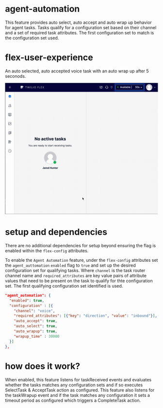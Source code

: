 # agent-automation

This feature provides auto select, auto accept and auto wrap up behavior for agent tasks. Tasks qualify for a configuration set based on their channel and a set of required task attributes. The first configuration set to match is the configuration set used.

# flex-user-experience

An auto selected, auto accepted voice task with an auto wrap up after 5 seconods.

![alt text](screenshots/autto-accept-auto-wrap-5.gif)

# setup and dependencies

There are no additional dependencies for setup beyond ensuring the flag is enabled within the `flex-config` attributes.

To enable the `Agent Automation` feature, under the `flex-config` attributes set the `agent_auttomation` `enabled` flag to `true` and set up the desired configuration set for qualifying tasks. Where `channel` is the task router channel name and `required_attributes` are key value pairs of attribute values that need to be present on the task to qualify for thte configuration set. The first qualifying configuration set identified is used.

```json
"agent_automation": {
  "enabled": true,
  "configuration" : [{
    "channel": "voice",
    "required_attributes": [{"key": "direction", "value": "inbound"}],
    "auto_accept": true,
    "auto_select": true,
    "auto_wrapup": true,
    "wrapup_time" : 30000
  }]
},
```

# how does it work?

When enabled, this feature listens for taskReceived events and evaluates whether the tasks matches any configuration sets and if so executes SelectTask & AcceptTask action as configured. This feature also listens for the taskWrapup event and if the task matches any configuration it sets a timeout period as configured which triggers a CompleteTask action.
